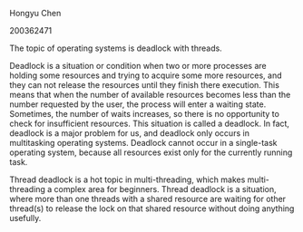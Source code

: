 Hongyu Chen

200362471

The topic of operating systems is deadlock with threads.

Deadlock is a situation or condition when two or more processes are holding some resources and trying to acquire some more resources, and they can not release the resources until they finish there execution. This means that when the number of available resources becomes less than the number requested by the user, the process will enter a waiting state. Sometimes, the number of waits increases, so there is no opportunity to check for insufficient resources. This situation is called a deadlock. In fact, deadlock is a major problem for us, and deadlock only occurs in multitasking operating systems. Deadlock cannot occur in a single-task operating system, because all resources exist only for the currently running task.

Thread deadlock is a hot topic in multi-threading, which makes multi-threading a complex area for beginners. Thread deadlock is a situation, where more than one threads with a shared resource are waiting for other thread(s) to release the lock on that shared resource without doing anything usefully.
